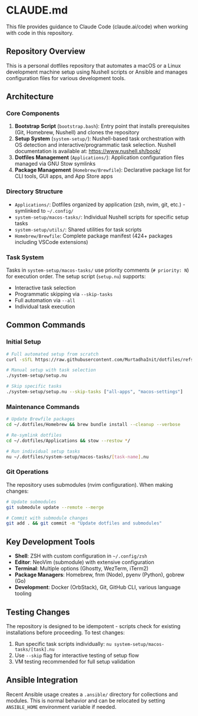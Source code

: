 # CLAUDE.md

This file provides guidance to Claude Code (claude.ai/code) when working with code in this repository.

## Repository Overview

This is a personal dotfiles repository that automates a macOS or a Linux development machine setup using Nushell scripts or Ansible and manages configuration files for various development tools.

## Architecture

### Core Components

1. **Bootstrap Script** (`bootstrap.bash`): Entry point that installs prerequisites (Git, Homebrew, Nushell) and clones the repository
2. **Setup System** (`system-setup/`): Nushell-based task orchestration with OS detection and interactive/programmatic task selection. Nushell documentation is available at: <https://www.nushell.sh/book/>
3. **Dotfiles Management** (`Applications/`): Application configuration files managed via GNU Stow symlinks
4. **Package Management** (`Homebrew/Brewfile`): Declarative package list for CLI tools, GUI apps, and App Store apps

### Directory Structure

- `Applications/`: Dotfiles organized by application (zsh, nvim, git, etc.) - symlinked to `~/.config/`
- `system-setup/macos-tasks/`: Individual Nushell scripts for specific setup tasks
- `system-setup/utils/`: Shared utilities for task scripts
- `Homebrew/Brewfile`: Complete package manifest (424+ packages including VSCode extensions)

### Task System

Tasks in `system-setup/macos-tasks/` use priority comments (`# priority: N`) for execution order. The setup script (`setup.nu`) supports:

- Interactive task selection
- Programmatic skipping via `--skip-tasks`
- Full automation via `--all`
- Individual task execution

## Common Commands

### Initial Setup

```bash
# Full automated setup from scratch
curl -sSfL https://raw.githubusercontent.com/MurtadhaInit/dotfiles/refs/heads/main/bootstrap.bash | bash

# Manual setup with task selection
./system-setup/setup.nu

# Skip specific tasks
./system-setup/setup.nu --skip-tasks ["all-apps", "macos-settings"]
```

### Maintenance Commands

```bash
# Update Brewfile packages
cd ~/.dotfiles/Homebrew && brew bundle install --cleanup --verbose

# Re-symlink dotfiles
cd ~/.dotfiles/Applications && stow --restow */

# Run individual setup tasks
nu ~/.dotfiles/system-setup/macos-tasks/[task-name].nu
```

### Git Operations

The repository uses submodules (nvim configuration). When making changes:

```bash
# Update submodules
git submodule update --remote --merge

# Commit with submodule changes
git add . && git commit -m "Update dotfiles and submodules"
```

## Key Development Tools

- **Shell**: ZSH with custom configuration in `~/.config/zsh`
- **Editor**: NeoVim (submodule) with extensive configuration
- **Terminal**: Multiple options (Ghostty, WezTerm, iTerm2)
- **Package Managers**: Homebrew, fnm (Node), pyenv (Python), gobrew (Go)
- **Development**: Docker (OrbStack), Git, GitHub CLI, various language tooling

## Testing Changes

The repository is designed to be idempotent - scripts check for existing installations before proceeding. To test changes:

1. Run specific task scripts individually: `nu system-setup/macos-tasks/[task].nu`
2. Use `--skip` flag for interactive testing of setup flow
3. VM testing recommended for full setup validation

## Ansible Integration

Recent Ansible usage creates a `.ansible/` directory for collections and modules. This is normal behavior and can be relocated by setting `ANSIBLE_HOME` environment variable if needed.
